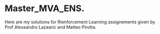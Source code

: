 # Master_MVA_ENS. 
Here are my solutions for Rienforcement Learning assignements given by Prof Alessandro Lazaaric and Matteo Pirotta. 

